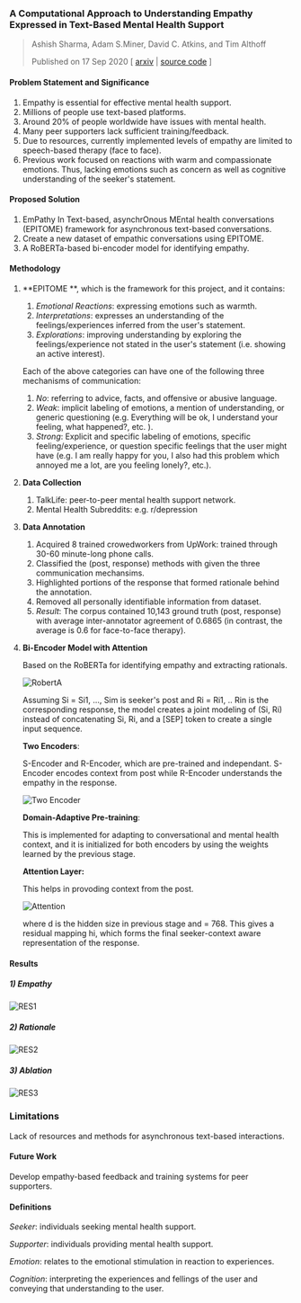 ### A Computational Approach to Understanding Empathy Expressed in Text-Based Mental Health Support

> Ashish Sharma, Adam S.Miner, David C. Atkins, and Tim Althoff
>
> Published on 17 Sep 2020 [ [arxiv](https://arxiv.org/abs/2009.08441) | [source code](https://github.com/behavioral-data/Empathy-Mental-Health) ]

#### Problem Statement and Significance

1. Empathy is essential for effective mental health support.
2. Millions of people use text-based platforms.
3. Around 20% of people worldwide have issues with mental health.
4. Many peer supporters lack sufficient training/feedback.
5. Due to resources, currently implemented levels of empathy are limited to speech-based therapy (face to face).
6. Previous work focused on reactions with warm and compassionate emotions. Thus, lacking emotions such as concern as well as cognitive understanding of the seeker's statement.  

#### Proposed Solution

1. EmPathy In Text-based, asynchrOnous MEntal health conversations (EPITOME) framework for asynchronous text-based conversations.
2. Create a new dataset of empathic conversations using EPITOME.
3. A RoBERTa-based bi-encoder model for identifying empathy.

#### Methodology

1. **EPITOME **, which is the framework for this project, and it contains:

   1. *Emotional Reactions*: expressing emotions such as warmth.
   2. *Interpretations*: expresses an understanding of the feelings/experiences inferred from the user's statement.
   3. *Explorations*: improving understanding by exploring the feelings/experience not stated in the user's statement (i.e. showing an active interest).

   Each of the above categories can have one of the following three mechanisms of communication:

   1. *No*: referring to advice, facts, and offensive or abusive language.
   2. *Weak*: implicit labeling of emotions, a mention of understanding, or generic questioning (e.g. Everything will be ok, I understand your feeling, what happened?, etc. ).
   3. *Strong*: Explicit and specific labeling of emotions, specific feeling/experience, or question specific feelings that the user might have  (e.g. I am really happy for you, I also had this problem which annoyed me a lot, are you feeling lonely?, etc.).

2. **Data Collection**

   1. TalkLife: peer-to-peer mental health support network.
   2. Mental Health Subreddits: e.g. r/depression

3. **Data Annotation**

   1. Acquired 8 trained crowedworkers from UpWork: trained through 30-60 minute-long phone calls. 
   2. Classified the (post, response) methods with given the three communication mechansims. 
   3. Highlighted portions of the response that formed rationale behind the annotation.
   4. Removed all personally identifiable information from dataset.
   5. *Result*: The corpus contained 10,143 ground truth (post, response) with average inter-annotator agreement of 0.6865 (in contrast, the average is 0.6 for face-to-face therapy).

4. **Bi-Encoder Model with Attention**

   Based on the RoBERTa for identifying empathy and extracting rationals.  

   ![RobertA](https://user-images.githubusercontent.com/35892312/95176237-2be5f100-07ef-11eb-8899-fc1e1b6471c8.png)

   Assuming  Si = Si1, ..., Sim is seeker's post and Ri = Ri1, .. Rin is the corresponding response, the model creates a joint modeling of (Si, Ri) instead of concatenating Si, Ri, and a [SEP] token to create a single input sequence. 

   **Two Encoders**:

   S-Encoder and R-Encoder, which are pre-trained and independant. S-Encoder encodes context from post while R-Encoder understands the empathy in the response.

   ![Two Encoder](https://user-images.githubusercontent.com/35892312/95175928-bc700180-07ee-11eb-9d74-36950bca413d.png)

   **Domain-Adaptive Pre-training**:

   This is implemented for adapting to conversational and mental health context, and it is initialized for both encoders by using the weights learned by the previous stage. 

   **Attention Layer:**

   This helps in provoding context from the post.

   ![Attention](https://user-images.githubusercontent.com/35892312/95175935-be39c500-07ee-11eb-8196-f6cfde0f708c.png)

   where d is the hidden size in previous stage and = 768. This gives a residual mapping hi, which forms the final seeker-context aware representation of the response.

#### Results

##### 1) Empathy

![RES1](https://user-images.githubusercontent.com/35892312/95175972-c98cf080-07ee-11eb-9fc2-5f3d90e0dc0a.png)

##### 2) Rationale

![RES2](https://user-images.githubusercontent.com/35892312/95175916-baa63e00-07ee-11eb-95a6-9670ba29e538.png)

##### 3) Ablation

![RES3](https://user-images.githubusercontent.com/35892312/95175922-bb3ed480-07ee-11eb-8700-afa8ff4bf1e6.png)

### Limitations

Lack of resources and methods for asynchronous text-based interactions.

#### Future Work

Develop empathy-based feedback and training systems for peer supporters. 

#### Definitions

*Seeker*: individuals seeking mental health support.

*Supporter*: individuals providing mental health support.

*Emotion*: relates to the emotional stimulation in reaction to experiences.

*Cognition*: interpreting the experiences and fellings of the user and conveying that understanding to the user.




